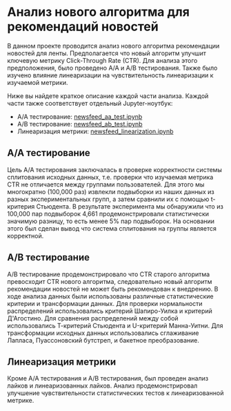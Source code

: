 # Анализ нового алгоритма для рекомендаций новостей
В данном проекте проводится анализ нового алгоритма рекомендации новостей для ленты.
Предполагается что новый алгоритм улучшит ключевую метрику Click-Through Rate (CTR).
Для анализа этого предположения, было проведено A/A и A/B тестирования.
Также было изучено влияние линеаризации на чувствительность линеаризации к изучаемой метрики.

Ниже вы найдете краткое описание каждой части анализа.
Каждой части также соответствует отдельный Jupyter-ноутбук:
* A/A тестирование: [newsfeed_aa_test.ipynb](newsfeed_aa_test.ipynb)
* A/B тестирование: [newsfeed_ab_test.ipynb](newsfeed_ab_test.ipynb)
* Линеаризация метрики: [newsfeed_linearization.ipynb](newsfeed_linearization.ipynb)

## A/A тестирование
Цель A/A тестирования заключалась в проверке корректности системы сплитования исходных данных,
т.е. проверки что изучаемая метрика CTR не отличается между группами пользователей.
Для этого мы многократно (100,000 раз) извлекли подвыборки из наших данных из разных экспериментальных групп,
а затем сравнили их с помощью t-критерия Стьюдента.
В результате эксперимента мы обнаружили что из 100,000 пар подвыборок 4,661 продемонстрировали статистически значимую разницу,
то есть менее 5% пар подвыборок.
На основании этого был сделан вывод что система сплитования на группы является корректной.

## A/B тестирование
A/B тестирование продемонстрировало что CTR старого алгоритма превосходит CTR нового алгоритма, следовательно новый алгоритм рекомендации новостей не может быть рекомендован к внедрению.
В ходе анализа данных были использованы различные статистические критерии и трансформации данных.
Для проверки нормальности распределений использовались критерий Шапиро-Уилка и критерий Д'Агостино.
Для сравнения распределений между собой использовались Т-критерий Стьюдента и U-критерий Манна-Уитни.
Для трансформации исходных данных использовались сглаживание Лапласа, Пуассоновский бутстреп, и бакетное преобразование.

## Линеаризация метрики
Кроме A/A тестирования и A/B тестирования, был проведен анализ лайков и линеаризованных лайков.
Анализ продемонстрировал улучшение чувствительности статистических тестов к линеаризованной метрике.
